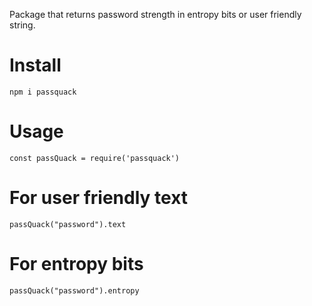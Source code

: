 Package that returns password strength in entropy bits or user friendly string.

# Install

```
npm i passquack
```

# Usage

```
const passQuack = require('passquack')
```

# For user friendly text

```
passQuack("password").text
```

# For entropy bits

```
passQuack("password").entropy
```

